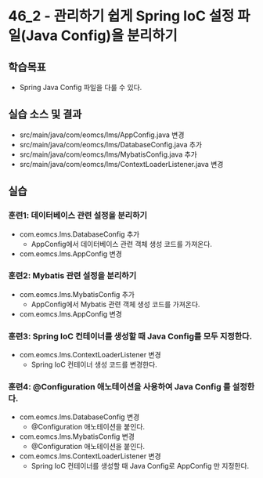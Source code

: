 # 46_2 - 관리하기 쉽게 Spring IoC 설정 파일(Java Config)을 분리하기

## 학습목표

- Spring Java Config 파일을 다룰 수 있다.

## 실습 소스 및 결과

- src/main/java/com/eomcs/lms/AppConfig.java 변경
- src/main/java/com/eomcs/lms/DatabaseConfig.java 추가
- src/main/java/com/eomcs/lms/MybatisConfig.java 추가
- src/main/java/com/eomcs/lms/ContextLoaderListener.java 변경

## 실습  

### 훈련1: 데이터베이스 관련 설정을 분리하기

- com.eomcs.lms.DatabaseConfig 추가 
  - AppConfig에서 데이터베이스 관련 객체 생성 코드를 가져온다.
- com.eomcs.lms.AppConfig 변경
  
### 훈련2: Mybatis 관련 설정을 분리하기

- com.eomcs.lms.MybatisConfig 추가
  - AppConfig에서 Mybatis 관련 객체 생성 코드를 가져온다.
- com.eomcs.lms.AppConfig 변경

### 훈련3: Spring IoC 컨테이너를 생성할 때 Java Config를 모두 지정한다.

- com.eomcs.lms.ContextLoaderListener 변경
  - Spring IoC 컨테이너 생성 코드를 변경한다.
  
### 훈련4: @Configuration 애노테이션을 사용하여 Java Config 를 설정한다.

- com.eomcs.lms.DatabaseConfig 변경
  - @Configuration 애노테이션을 붙인다.
- com.eomcs.lms.MybatisConfig 변경
  - @Configuration 애노테이션을 붙인다.
- com.eomcs.lms.ContextLoaderListener 변경
  - Spring IoC 컨테이너를 생성할 때 Java Config로 AppConfig 만 지정한다.